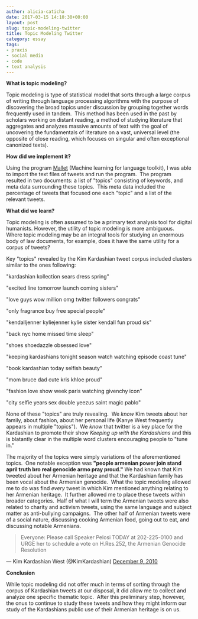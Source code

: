```yaml
---
author: alicia-caticha
date: 2017-03-15 14:10:30+00:00
layout: post
slug: topic-modeling-twitter
title: Topic Modeling Twitter
category: essay
tags:
- praxis
- social media
- code
- text analysis
---
```


**What is topic modeling?**

Topic modeling is type of statistical model that sorts through a large corpus of writing through language processing algorithms with the purpose of discovering the broad topics under discussion by grouping together words frequently used in tandem.  This method has been used in the past by scholars working on distant reading, a method of studying literature that aggregates and analyzes massive amounts of text with the goal of uncovering the fundamentals of literature on a vast, universal level (the opposite of close reading, which focuses on singular and often exceptional canonized texts). 

**How did we implement it?**

Using the program [Mallet](http://mallet.cs.umass.edu/index.php) (Machine learning for language toolkit), I was able to import the text files of tweets and run the program.  The program resulted in two documents: a list of "topics" consisting of keywords, and meta data surrounding these topics.  This meta data included the percentage of tweets that focused one each "topic" and a list of the relevant tweets.

**What did we learn?**

Topic modeling is often assumed to be a primary text analysis tool for digital humanists. However, the utility of topic modeling is more ambiguous.  Where topic modeling may be an integral tools for studying an enormous body of law documents, for example, does it have the same utility for a corpus of tweets?

Key "topics" revealed by the Kim Kardashian tweet corpus included clusters similar to the ones following: 


"kardashian kollection sears dress spring"




"excited line tomorrow launch coming sisters"




"love guys wow million omg twitter followers congrats"




"only fragrance buy free special people"




"kendalljenner kyliejenner kylie sister kendall fun proud sis"




"back nyc home missed time sleep"




"shoes shoedazzle obsessed love"




"keeping kardashians tonight season watch watching episode coast tune"




"book kardashian today selfish beauty"




"mom bruce dad cute kris khloe proud"




"fashion love show week paris watching givenchy icon"




"city selfie years sex double yeezus saint magic pablo"











None of these "topics" are truly revealing.  We _know_ Kim tweets about her family, about fashion, about her personal life (Kanye West frequently appears in multiple "topics").  We _know_ that twitter is a key place for the Kardashian to promote their show _Keeping up with the Kardashians_ and this is blatantly clear in the multiple word clusters encouraging people to "tune in." 

The majority of the topics were simply variations of the aforementioned topics.  One notable exception was **"people armenian power join stand april truth bro real genocide armo pray proud."** We had known that Kim tweeted about her Armenian heritage and that the Kardashian family has been vocal about the Armenian genocide.  What the topic modeling allowed me to do was find _every_ tweet in which Kim mentioned anything relating to her Armenian heritage.  It further allowed me to place these tweets within broader categories.  Half of what I will term the Armenian tweets were also related to charity and activism tweets, using the same language and subject matter as anti-bullying campaigns.  The other half of Armenian tweets were of a social nature, discussing cooking Armenian food, going out to eat, and discussing notable Armenians.

> 
> Everyone: Please call Speaker Pelosi TODAY at 202-225-0100 and URGE her to schedule a vote on H.Res.252, the Armenian Genocide Resolution
> 
> 
&mdash; Kim Kardashian West (@KimKardashian) [December 9, 2010](https://twitter.com/KimKardashian/status/12999938942181376)


**Conclusion**

While topic modeling did not offer much in terms of sorting through the corpus of Kardashian tweets at our disposal, it did allow me to collect and analyze one specific thematic topic.  After this preliminary step, however, the onus to continue to study these tweets and how they might inform our study of the Kardashians public use of their Armenian heritage is on us.


